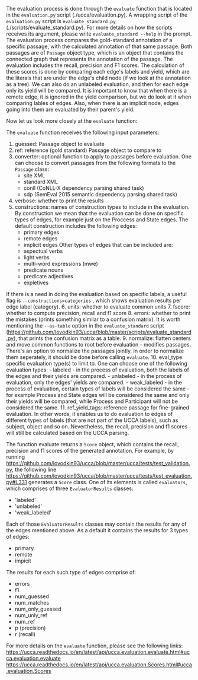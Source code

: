 The evaluation process is done through the `evaluate` function that is located in the `evaluation.py` script (./ucca/evaluation.py).
A wrapping script of the `evaluation.py` script is `evaluate_standard.py` (./scripts/evaluate_standard.py). For more details on how the scripts receives its argument, please write `evaluate_standard --help` in the prompt.
The evaluation process compares the gold-standard annotation of a specific passage, with the calculated annotation of that same passage.
Both passages are of `Passage` object type, which is an object that contains the connected graph that represents the annotation of the passage.
The evaluation includes the recall, precision and F1 scores. The calculation of these scores is done by comparing each edge's labels and yield, which are the literals that are under the edge's child node (if we look at the annotation as a tree).
We can also do an unlabeled evaluation, and then for each edge only its yield will be compared. It is important to know that when there is a remote edge, it is ignored in the yield comparison, but we do look at it when comparing lables of edges.
Also, when there is an implicit node, edges going into them are evaluated by their parent's yield.

Now let us look more closely at the `evaluate` function:

The `evaluate` function receives the following input parameters:
1. guessed: Passage object to evaluate
2. ref: reference (gold standard) Passage object to compare to
3. converter: optional function to apply to passages before evaluation. One can choose to convert passages from the following formats to the `Passage` class:
    - site XML
    - standard XML
    - conll (CoNLL-X dependency parsing shared task)
    - sdp (SemEval 2015 semantic dependency parsing shared task)
4. verbose: whether to print the results
5. constructions: names of construction types to include in the evaluation. By construction we mean that the evaluation can be done on specific types of edges, for example just on the Proccess and State edges. The default construction includes the following edges:
    - primary edges
    - remote edges
    - implicit edges
Other types of edges that can be included are:
    - aspectual verbs
    - light verbs
    - multi-word expressions (mwe)
    - predicate nouns
    - predicate adjectives
    - expletives

If there is a need in doing the evaluation based on specific labels, a useful flag is `--constructions=categories` , which shows evaluation results per edge label (category).
6. units: whether to evaluate common units
7. fscore: whether to compute precision, recall and f1 score
8. errors: whether to print the mistakes (prints something similar to a confusion matrix). It is worth mentioning the `--as-table` option in the `evaluate_standard` script (https://github.com/lovodkin93/ucca/blob/master/scripts/evaluate_standard.py), that prints the confusion matrix as a table.
9. normalize: flatten centers and move common functions to root before evaluation - modifies passages. There's an option to normalize the passages jointly. In order to normalize them seperately, it should be done before calling `evaluate`. 
10. eval_type: specific evaluation type(s) to limit to. One can choose one of the following evaluation types:
    - labeled - in the process of evaluation, both the labels of the edges and their yields are compared.
    - unlabeled - in the process of evaluation, only the edges' yields are compared.
    - weak_labeled - in the process of evaluation, certain types of labels will be considered the same - for example Process and State edges will be considered the same and only their yields will be compared,  while Process and Participant will not be considered the same.
11. ref_yield_tags: reference passage for fine-grained evaluation. In other words, it enables us to do evaluation to edges of different types of labels (that are not part of the UCCA labels), such as subject, object and so on. Nevertheless, the recall, precision and f1 scores will still be calculated based on the UCCA parsing. 

The function evaluate returns a `Score` object, which contains the recall, precision and f1 scores of the generated annotation.
For example, by running https://github.com/lovodkin93/ucca/blob/master/ucca/tests/test_validation.py, the following line https://github.com/lovodkin93/ucca/blob/master/ucca/tests/test_evaluation.py#L331 generates a `Score` class. One of its elements is called `evaluators`, which comprises of three `EvaluatorResults` classes:
- 'labeled'
- 'unlabeled'
- 'weak_labeled'

Each of those `EvaluatorResults` classes may contain the results for any of the edges mentioned above. As a default it contains the results for 3 types of edges:
- primary
- remote
- impicit

The results for each such type of edges comprise of:
- errors
- f1
- num_guessed
- num_matches
- num_only_guessed
- num_unly_ref
- num_ref
- p (precision)
- r (recall)

For more details on the `evaluate` function, please see the following links:
https://ucca.readthedocs.io/en/latest/api/ucca.evaluation.evaluate.html#ucca.evaluation.evaluate
https://ucca.readthedocs.io/en/latest/api/ucca.evaluation.Scores.html#ucca.evaluation.Scores
